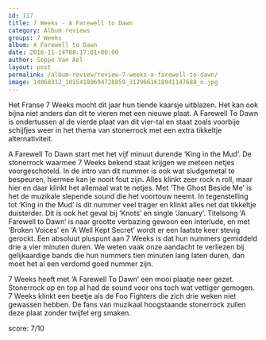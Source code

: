 ```yaml
---
id: 117
title: 7 Weeks - A Farewell to Dawn
category: Album reviews
groups: 7 Weeks
album: A Farewell to Dawn
date: 2016-11-14T08:17:01+00:00
author: Seppe Van Ael
layout: post
permalink: /album-review/review-7-weeks-a-farewell-to-dawn/
image: 14068312_10154180694728859_3129661618941147680_n.jpg
---
```

Het Franse 7 Weeks mocht dit jaar hun tiende kaarsje uitblazen. Het kan ook bijna niet anders dan dit te vieren met een nieuwe plaat. A Farewell To Dawn is ondertussen al de vierde plaat van dit vier-tal en staat zoals voorbije schijfjes weer in het thema van stonerrock met een extra tikkeltje alternativiteit.

A Farewell To Dawn start met het vijf minuut durende ‘King in the Mud’. De stonerrock waarmee 7 Weeks bekend staat krijgen we meteen netjes voorgeschoteld. In de intro van dit nummer is ook wat sludgemetal te bespeuren, hiermee kan je nooit fout zijn. Alles klinkt zeer rock n roll, maar hier en daar klinkt het allemaal wat te netjes. Met ‘The Ghost Beside Me’ is het de muzikale slepende sound die het voortouw neemt. In tegenstelling tot ‘King in the Mud’ is dit nummer veel trager en klinkt alles net dat tikkeltje duisterder. Dit is ook het geval bij ‘Knots’ en single ‘January’. Titelsong ‘A Farewell to Dawn’ is naar grootte verbazing gewoon een interlude, en met ‘Broken Voices’ en ‘A Well Kept Secret’ wordt er een laatste keer stevig gerockt. Een absoluut pluspunt aan 7 Weeks is dat hun nummers gemiddeld drie a vier minuten duren. We weten vaak onze aandacht te verliezen bij gelijkaardige bands die hun nummers tien minuten lang laten duren, dan moet het al een verdomd goed nummer zijn.

7 Weeks heeft met ‘A Farewell To Dawn’ een mooi plaatje neer gezet. Stonerrock op en top al had de sound voor ons toch wat vettiger gemogen. 7 Weeks klinkt een beetje als de Foo Fighters die zich drie weken niet gewassen hebben. De fans van muzikaal hoogstaande stonerrock zullen deze plaat zonder twijfel erg smaken.

score: 7/10
